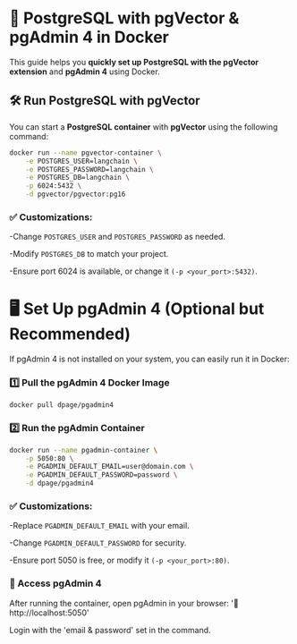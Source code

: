 # 🚀 PostgreSQL with pgVector & pgAdmin 4 in Docker  

This guide helps you **quickly set up PostgreSQL with the pgVector extension** and **pgAdmin 4** using Docker.  

## 🛠️ **Run PostgreSQL with pgVector**  

You can start a **PostgreSQL container** with **pgVector** using the following command:  

```sh
docker run --name pgvector-container \
    -e POSTGRES_USER=langchain \
    -e POSTGRES_PASSWORD=langchain \
    -e POSTGRES_DB=langchain \
    -p 6024:5432 \
    -d pgvector/pgvector:pg16
```

### ✅ Customizations:

-Change `POSTGRES_USER` and `POSTGRES_PASSWORD` as needed.

-Modify `POSTGRES_DB` to match your project.

-Ensure port 6024 is available, or change it `(-p <your_port>:5432)`.

# 🖥️ Set Up pgAdmin 4 (Optional but Recommended)
If pgAdmin 4 is not installed on your system, you can easily run it in Docker:

### 1️⃣ Pull the pgAdmin 4 Docker Image
```sh
docker pull dpage/pgadmin4
```
### 2️⃣ Run the pgAdmin Container
```sh
docker run --name pgadmin-container \
    -p 5050:80 \
    -e PGADMIN_DEFAULT_EMAIL=user@domain.com \
    -e PGADMIN_DEFAULT_PASSWORD=password \
    -d dpage/pgadmin4
```
### ✅ Customizations:

-Replace `PGADMIN_DEFAULT_EMAIL` with your email.

-Change `PGADMIN_DEFAULT_PASSWORD` for security.

-Ensure port 5050 is free, or modify it `(-p <your_port>:80)`.

### 📌 Access pgAdmin 4

After running the container, open pgAdmin in your browser:
'🔗 http://localhost:5050'

Login with the 'email & password' set in the command.
